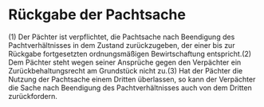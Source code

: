 # Rückgabe der Pachtsache

(1) Der Pächter ist verpflichtet, die Pachtsache nach Beendigung des Pachtverhältnisses in dem Zustand zurückzugeben, der einer bis zur Rückgabe fortgesetzten ordnungsmäßigen Bewirtschaftung entspricht.(2) Dem Pächter steht wegen seiner Ansprüche gegen den Verpächter ein Zurückbehaltungsrecht am Grundstück nicht zu.(3) Hat der Pächter die Nutzung der Pachtsache einem Dritten überlassen, so kann der Verpächter die Sache nach Beendigung des Pachtverhältnisses auch von dem Dritten zurückfordern. 

